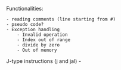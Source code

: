 Functionalities:

    - reading comments (line starting from #)
    - pseudo code?
    - Exception handling
        - Invalid operation
        - Index out of range
        - divide by zero
        - Out of memory

J-type instructions (j and jal) -
